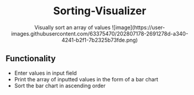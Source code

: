<h1 align="center">Sorting-Visualizer</h1>
<p align="center">
  Visually sort an array of values
  ![image](https://user-images.githubusercontent.com/63375470/202807178-2691278d-a340-4241-b2f1-7b2325b73fde.png)
</p>

## Functionality
* Enter values in input field 
* Print the array of inputted values in the form of a bar chart
* Sort the bar chart in ascending order 
